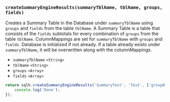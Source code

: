 ### ``createSummaryEngineResults(summaryTblName, tblName, groups, fields)``
Creates a Summary Table in the Database under ``summaryTblName`` using ``groups`` and ``fields`` from the table ``tblName``. A Summary Table is a table that consists of the ``fields`` subtotals for every combination of ``groups`` from the table ``tblName``. ColumnMappings are set for ``summaryTblName`` with ``groups`` and ``fields``. Database is initialized if not already. If a table already exists under ``summaryTblName``, it will be overwritten along with the columnMappings.

- `summaryTblName` `<String>`
- `tblName` `<String>`
- `groups` `<Array>`
- `fields` `<Array>`

```js
return sqlh.createSummaryEngineResults('SummaryTest', 'Test', ['group0', 'group1'], ['field0', 'field1']).then(function(){
    console.log('Done');
});
```